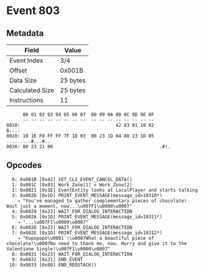 # Event 803

## Metadata

| Field           | Value    |
|-----------------|----------|
| Event Index     | 3/4      |
| Offset          | 0x001B   |
| Data Size       | 25 bytes |
| Calculated Size | 25 bytes |
| Instructions    | 11       |

```
      00 01 02 03 04 05 06 07  08 09 0A 0B 0C 0D 0E 0F
      -- -- -- -- -- -- -- --  -- -- -- -- -- -- -- --
0010:                                   42 03 01 10 02             B....
0020: 10 1E F0 FF FF 7F 1D 03  80 23 1D 04 80 23 1D 05  .........#...#..
0030: 80 23 21 00                                       .#!.            
```

## Opcodes

```
  0: 0x001B [0x42] SET_CLI_EVENT_CANCEL_DATA()
  1: 0x001C [0x03] Work_Zone[1] = Work_Zone[2]
  2: 0x0021 [0x1E] EventEntity looks at LocalPlayer and starts talking
  3: 0x0026 [0x1D] PRINT_EVENT_MESSAGE(message_id=10310*)
    → "You've managed to gather complementary pieces of chocolate! Wait just a moment, now...\u007F1\u0000\u0007"
  4: 0x0029 [0x23] WAIT_FOR_DIALOG_INTERACTION
  5: 0x002A [0x1D] PRINT_EVENT_MESSAGE(message_id=10311*)
    → "...\u007F1\u0000\u0007"
  6: 0x002D [0x23] WAIT_FOR_DIALOG_INTERACTION
  7: 0x002E [0x1D] PRINT_EVENT_MESSAGE(message_id=10312*)
    → "Kupopopo\u0001`!\u0007What a beautiful piece of chocolate!\u0007No need to thank me, now. Hurry and give it to the Valentione Single!\u007F1\u0000\u0007"
  8: 0x0031 [0x23] WAIT_FOR_DIALOG_INTERACTION
  9: 0x0032 [0x21] END_EVENT
 10: 0x0033 [0x00] END_REQSTACK()
```
